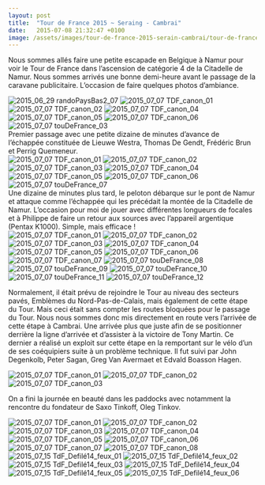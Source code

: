 ```yaml
---
layout: post
title:  "Tour de France 2015 ~ Seraing - Cambrai"
date:   2015-07-08 21:32:47 +0100
image: /assets/images/tour-de-france-2015-serain-cambrai/tour-de-france-2015-serain-cambrai_167.jpg
---
```

Nous sommes allés faire une petite escapade en Belgique à Namur pour voir le Tour de France dans l’ascension de catégorie 4 de la Citadelle de Namur.
Nous sommes arrivés une bonne demi-heure avant le passage de la caravane publicitaire. L’occasion de faire quelques photos d’ambiance.
<div class="gallery-box">
  <div class="gallery">
<img src="/assets/images/tour-de-france-2015-serain-cambrai/tour-de-france-2015-serain-cambrai_162.jpg" title="" alt="2015_06_29 randoPaysBas2_07" >
<img src="/assets/images/tour-de-france-2015-serain-cambrai/tour-de-france-2015-serain-cambrai_163.jpg" title="" alt="2015_07_07 TDF_canon_01" >
<img src="/assets/images/tour-de-france-2015-serain-cambrai/tour-de-france-2015-serain-cambrai_164.jpg" title="" alt="2015_07_07 TDF_canon_02" >
<img src="/assets/images/tour-de-france-2015-serain-cambrai/tour-de-france-2015-serain-cambrai_165.jpg" title="" alt="2015_07_07 TDF_canon_04" >
<img src="/assets/images/tour-de-france-2015-serain-cambrai/tour-de-france-2015-serain-cambrai_166.jpg" title="" alt="2015_07_07 TDF_canon_05" >
<img src="/assets/images/tour-de-france-2015-serain-cambrai/tour-de-france-2015-serain-cambrai_167.jpg" title="" alt="2015_07_07 TDF_canon_06" >
<img src="/assets/images/tour-de-france-2015-serain-cambrai/tour-de-france-2015-serain-cambrai_168.jpg" title="" alt="2015_07_07 touDeFrance_03" >
</div>
</div>
Premier passage avec une petite dizaine de minutes d’avance de l’échappée constituée de Lieuwe Westra, Thomas De Gendt, Frédéric Brun et Perrig Quemeneur.
<div class="gallery-box">
  <div class="gallery">
<img src="/assets/images/tour-de-france-2015-serain-cambrai/tour-de-france-2015-serain-cambrai_169.jpg" title="L'échappée à Namur" alt="2015_07_07 TDF_canon_01" >
<img src="/assets/images/tour-de-france-2015-serain-cambrai/tour-de-france-2015-serain-cambrai_170.jpg" title="Thomas De Gendt" alt="2015_07_07 TDF_canon_02" >
<img src="/assets/images/tour-de-france-2015-serain-cambrai/tour-de-france-2015-serain-cambrai_171.jpg" title="Frédéric Brun" alt="2015_07_07 TDF_canon_03" >
<img src="/assets/images/tour-de-france-2015-serain-cambrai/tour-de-france-2015-serain-cambrai_172.jpg" title="Lieuwe Westra" alt="2015_07_07 TDF_canon_04" >
<img src="/assets/images/tour-de-france-2015-serain-cambrai/tour-de-france-2015-serain-cambrai_173.jpg" title="L'échappée à Namur" alt="2015_07_07 TDF_canon_05" >
<img src="/assets/images/tour-de-france-2015-serain-cambrai/tour-de-france-2015-serain-cambrai_174.jpg" title="Lieuwe Westra et Thomas De Gendt" alt="2015_07_07 TDF_canon_06" >
<img src="/assets/images/tour-de-france-2015-serain-cambrai/tour-de-france-2015-serain-cambrai_175.jpg" title="Lieuwe Westra en tête de l'échappée" alt="2015_07_07 touDeFrance_07" >
</div>
</div>
Une dizaine de minutes plus tard, le peloton débarque sur le pont de Namur et attaque comme l’échappée qui les précédait la montée de la Citadelle de Namur. L’occasion pour moi de jouer avec différentes longueurs de focales et à Philippe de faire un retour aux sources avec l’appareil argentique (Pentax K1000). Simple, mais efficace !
<div class="gallery-box">
  <div class="gallery">
<img src="/assets/images/tour-de-france-2015-serain-cambrai/tour-de-france-2015-serain-cambrai_177.jpg" title="" alt="2015_07_07 TDF_canon_01" >
<img src="/assets/images/tour-de-france-2015-serain-cambrai/tour-de-france-2015-serain-cambrai_178.jpg" title="" alt="2015_07_07 TDF_canon_02" >
<img src="/assets/images/tour-de-france-2015-serain-cambrai/tour-de-france-2015-serain-cambrai_179.jpg" title="" alt="2015_07_07 TDF_canon_03" >
<img src="/assets/images/tour-de-france-2015-serain-cambrai/tour-de-france-2015-serain-cambrai_180.jpg" title="" alt="2015_07_07 TDF_canon_04" >
<img src="/assets/images/tour-de-france-2015-serain-cambrai/tour-de-france-2015-serain-cambrai_181.jpg" title="" alt="2015_07_07 TDF_canon_05" >
<img src="/assets/images/tour-de-france-2015-serain-cambrai/tour-de-france-2015-serain-cambrai_182.jpg" title="" alt="2015_07_07 TDF_canon_06" >
<img src="/assets/images/tour-de-france-2015-serain-cambrai/tour-de-france-2015-serain-cambrai_183.jpg" title="" alt="2015_07_07 TDF_canon_07" >
<img src="/assets/images/tour-de-france-2015-serain-cambrai/tour-de-france-2015-serain-cambrai_184.jpg" title="" alt="2015_07_07 touDeFrance_08" >
<img src="/assets/images/tour-de-france-2015-serain-cambrai/tour-de-france-2015-serain-cambrai_185.jpg" title="" alt="2015_07_07 touDeFrance_09" >
<img src="/assets/images/tour-de-france-2015-serain-cambrai/tour-de-france-2015-serain-cambrai_186.jpg" title="" alt="2015_07_07 touDeFrance_10" >
<img src="/assets/images/tour-de-france-2015-serain-cambrai/tour-de-france-2015-serain-cambrai_187.jpg" title="" alt="2015_07_07 touDeFrance_11" >
<img src="/assets/images/tour-de-france-2015-serain-cambrai/tour-de-france-2015-serain-cambrai_188.jpg" title="" alt="2015_07_07 touDeFrance_12" >
</div>
</div>

Normalement, il était prévu de rejoindre le Tour au niveau des secteurs pavés, Emblèmes du Nord-Pas-de-Calais, mais également de cette étape du Tour. Mais ceci était sans compter les routes bloquées pour le passage du Tour.
Nous nous sommes donc mis directement en route vers l’arrivée de cette étape à Cambrai.
Une arrivée plus que juste afin de se positionner derrière la ligne d’arrivée et d’assister à la victoire de Tony Martin. Ce dernier a réalisé un exploit sur cette étape en la remportant sur le vélo d’un de ses coéquipiers suite à un problème technique. Il fut suivi par John Degenkolb, Peter Sagan, Greg Van Avermaet et Edvald Boasson Hagen.
<div class="gallery-box">
  <div class="gallery">
<img src="/assets/images/tour-de-france-2015-serain-cambrai/tour-de-france-2015-serain-cambrai_189.jpg" title="Victoire de Tony Martin" alt="2015_07_07 TDF_canon_01" >
<img src="/assets/images/tour-de-france-2015-serain-cambrai/tour-de-france-2015-serain-cambrai_190.jpg" title="Arrivée de la tête de course" alt="2015_07_07 TDF_canon_02" >
<img src="/assets/images/tour-de-france-2015-serain-cambrai/tour-de-france-2015-serain-cambrai_191.jpg" title="Oleg Tinkov et Félix" alt="2015_07_07 TDF_canon_03" >
</div>
</div>

On a fini la journée en beauté dans les paddocks avec notamment la rencontre du fondateur de Saxo Tinkoff, Oleg Tinkov.

<div class="gallery-box">
  <div class="gallery">
<img src="/assets/images/tour-de-france-2015-serain-cambrai/tour-de-france-2015-serain-cambrai_192.jpg" title="" alt="2015_07_07 TDF_canon_01" >
<img src="/assets/images/tour-de-france-2015-serain-cambrai/tour-de-france-2015-serain-cambrai_193.jpg" title="Serge Pauwels" alt="2015_07_07 TDF_canon_02" >
<img src="/assets/images/tour-de-france-2015-serain-cambrai/tour-de-france-2015-serain-cambrai_194.jpg" title="Christophe Laporte" alt="2015_07_07 TDF_canon_03" >
<img src="/assets/images/tour-de-france-2015-serain-cambrai/tour-de-france-2015-serain-cambrai_195.jpg" title="Lieuwe Westra" alt="2015_07_07 TDF_canon_04" >
<img src="/assets/images/tour-de-france-2015-serain-cambrai/tour-de-france-2015-serain-cambrai_196.jpg" title="Lieuwe Westra" alt="2015_07_07 TDF_canon_05" >
<img src="/assets/images/tour-de-france-2015-serain-cambrai/tour-de-france-2015-serain-cambrai_197.jpg" title="Ryder Hesjedal" alt="2015_07_07 TDF_canon_06" >
<img src="/assets/images/tour-de-france-2015-serain-cambrai/tour-de-france-2015-serain-cambrai_198.jpg" title="Bryan Naulleau" alt="2015_07_07 TDF_canon_07" >
<img src="/assets/images/tour-de-france-2015-serain-cambrai/tour-de-france-2015-serain-cambrai_199.jpg" title="Lars Boom" alt="2015_07_07 TDF_canon_08" >
<img src="/assets/images/tour-de-france-2015-serain-cambrai/tour-de-france-2015-serain-cambrai_406.jpg" title="Ramunas  Navardauskas" alt="2015_07_15 TdF_Defilé14_feux_01" >
<img src="/assets/images/tour-de-france-2015-serain-cambrai/tour-de-france-2015-serain-cambrai_407.jpg" title="Pierre-Luc Perichon" alt="2015_07_15 TdF_Defilé14_feux_02" >
<img src="/assets/images/tour-de-france-2015-serain-cambrai/tour-de-france-2015-serain-cambrai_408.jpg" title="Pierre-Luc Perichon" alt="2015_07_15 TdF_Defilé14_feux_03" >
<img src="/assets/images/tour-de-france-2015-serain-cambrai/tour-de-france-2015-serain-cambrai_409.jpg" title="Oleg Tinkov" alt="2015_07_15 TdF_Defilé14_feux_04" >
<img src="/assets/images/tour-de-france-2015-serain-cambrai/tour-de-france-2015-serain-cambrai_410.jpg" title="Oleg Tinkov" alt="2015_07_15 TdF_Defilé14_feux_05" >
<img src="/assets/images/tour-de-france-2015-serain-cambrai/tour-de-france-2015-serain-cambrai_411.jpg" title="" alt="2015_07_15 TdF_Defilé14_feux_06" >
</div>
</div>